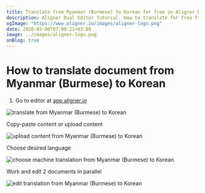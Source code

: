 ```yaml
---
title: Translate from Myanmar (Burmese) to Korean for free in Aligner Editor
description: Aligner Dual Editor Tutorial. How to translate for free from Myanmar (Burmese) to Korean. Aligner is multilingual document management platform. 
ogImage: "https://www.aligner.io/images/aligner-logo.png"
date: 2020-05-06T07:09:21+03:00
image: ../images/aligner-logo.png
onBlog: true
---
```


# How to translate document from Myanmar (Burmese) to Korean

1. Go to editor at [app.aligner.io](https://app.aligner.io "Aligner App web page")

![translate from Myanmar (Burmese) to Korean](../aligner-blank-editor.png "translate from Myanmar (Burmese) to Korean")

Copy-paste content or upload content

![upload content from Myanmar (Burmese) to Korean](../aligner-uploaded-document.png "upload content from Myanmar (Burmese) to Korean")

Choose desired language

![choose machine translation from Myanmar (Burmese) to Korean](../aligner-language-dropdown.png "choose machine translation from Myanmar (Burmese) to Korean")

Work and edit 2 documents in parallel

![edit translation from Myanmar (Burmese) to Korean](../aligner-double-sitded-editor.png "edit translation from Myanmar (Burmese) to Korean")

